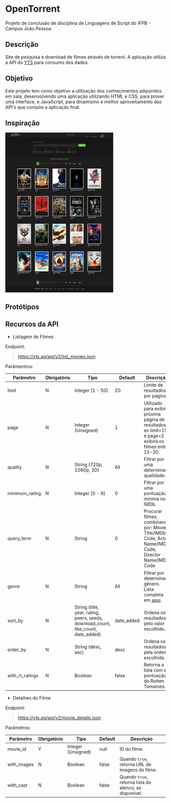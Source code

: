 # OpenTorrent

Projeto de conclusão de disciplina de Linguagens de Script do IFPB - Campus João Pessoa.

## Descrição

Site de pesquisa e download de filmes através de torrent. A aplicação utiliza a API do [YTS](https://yts.ag/api) para consumo dos dados.

## Objetivo

Este projeto tem como objetivo a utilização dos conhecimentos adquiridos em sala, desenvolvendo uma aplicação utilizando HTML e CSS, para prover uma interface, e JavaScript, para dinamismo e melhor aproveitamento das API's que compõe a aplicação final.

## Inspiração

![Search and Browse YIFY Movies Torrent Downloads - YTS](assets/img/inspiracao.jpg)

## Protótipos

## Recursos da API

* Listagem de Filmes

Endpoint:
> https://yts.ag/api/v2/list_movies.json

Parâmentros:

Parâmetro | Obrigatório | Tipo | Default | Descrição |
---------------|-------------|------------------------------------------------------------------------------------|------------|-----------------------------------------------------------------------------------------------------------|
limit | N | Integer [1 - 50] | 20 | Limite de resultados por página. |
page | N | Integer (Unsigned) | 1 | Utilizado para exibir a próxima página de resultados, ex limit=15 e page=2 exibirá os filmes entre 15-30. |
quality | N | String (720p, 1080p, 3D) | All | Filtrar por uma determinada qualidade. |
minimum_rating | N | Integer [0 - 9] | 0 | Filtrar por uma pontuação mínima no IMDb. |
query_term | N | String | 0 | Procurar filmes, combinando por: Movie Title/IMDb Code, Actor Name/IMDb Code, Director Name/IMDb Code |
genre | N | String | All | Filtrar por determinado gênero. Lista completa em [aqui](http://www.imdb.com/genre/). |
sort_by | N | String (title, year, rating, peers, seeds, download_count, like_count, date_added) | date_added | Ordena os resultados pelo valor escolhido. |
order_by | N | String (desc, asc) | desc | Ordena os resultados pela ordem escolhida. |
with_rt_ratings | N | Boolean | false | Retorna a lista com a pontuação do Rotten Tomatoes. |

* Detalhes do Filme

Endpoint:
> https://yts.ag/api/v2/movie_details.json

Parâmetros:

Parâmetro | Obrigatório | Tipo | Default | Descrição |
-----------|-------------|--------------------|---------|--------------------------------------------------------|
movie_id | Y | Integer (Unsigned) | null | ID do filme. |
with_images | N | Boolean | false | Quando `true`, retorna URL de imagens do filme. |
with_cast | N | Boolean | false | Quando `true`, retorna lista do elenco, se disponível. |